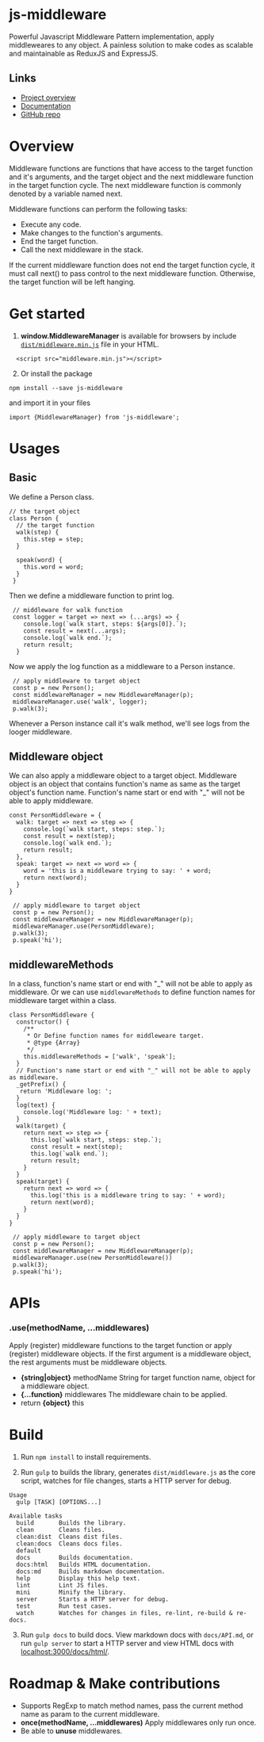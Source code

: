 # js-middleware

Powerful Javascript Middleware Pattern implementation, apply middleweares to any object.
A painless solution to make codes as scalable and maintainable as ReduxJS and ExpressJS.

## Links
 - [Project overview](https://unbug.github.io/js-middleware/)
 - [Documentation](https://unbug.github.io/js-middleware/docs/html/)
 - [GitHub repo](https://github.com/unbug/js-middleware)

# Overview
Middleware functions are functions that have access to the target function and it's arguments,
and the target object and the next middleware function in the target function cycle.
The next middleware function is commonly denoted by a variable named next.

Middleware functions can perform the following tasks:
  - Execute any code.
  - Make changes to the function's arguments.
  - End the target function.
  - Call the next middleware in the stack.

 If the current middleware function does not end the target function cycle,
 it must call next() to pass control to the next middleware function. Otherwise,
 the target function will be left hanging.
 
# Get started

1. **window.MiddlewareManager** is available for browsers by include
 [`dist/middleware.min.js`](https://github.com/unbug/js-middleware/tree/master/dist) file in your HTML.
```
  <script src="middleware.min.js"></script>
```
2. Or install the package
```
npm install --save js-middleware
```
and import it in your files
```
import {MiddlewareManager} from 'js-middleware';
```

# Usages

## Basic
We define a Person class.
```
// the target object
class Person {
  // the target function
  walk(step) {
    this.step = step;
  }
  
  speak(word) {
    this.word = word;
  }
 }
```
Then we define a middleware function to print log.

```
 // middleware for walk function
 const logger = target => next => (...args) => {
    console.log(`walk start, steps: ${args[0]}.`);
    const result = next(...args);
    console.log(`walk end.`);
    return result;
  }
```
Now we apply the log function as a middleware to a Person instance.

```
 // apply middleware to target object
 const p = new Person();
 const middlewareManager = new MiddlewareManager(p);
 middlewareManager.use('walk', logger);
 p.walk(3);
```
Whenever a Person instance call it's walk method, we'll see logs from the looger middleware.

## Middleware object
We can also apply a middleware object to a target object. Middleware object is an object that contains function's name as same as the target object's function name.
Function's name start or end with "_" will not be able to apply middleware.

```
const PersonMiddleware = {
  walk: target => next => step => {
    console.log(`walk start, steps: step.`);
    const result = next(step);
    console.log(`walk end.`);
    return result;
  },
  speak: target => next => word => {
    word = 'this is a middleware trying to say: ' + word;
    return next(word);
  }
}

 // apply middleware to target object
 const p = new Person();
 const middlewareManager = new MiddlewareManager(p);
 middlewareManager.use(PersonMiddleware);
 p.walk(3);
 p.speak('hi');
```

## middlewareMethods
In a class, function's name start or end with "_" will not be able to apply as middleware.
Or we can use `middlewareMethods` to define function names for middleware target within a class.

```
class PersonMiddleware {
  constructor() {
    /**
     * Or Define function names for middleweare target.
     * @type {Array}
     */
    this.middlewareMethods = ['walk', 'speak'];
  }
  // Function's name start or end with "_" will not be able to apply as middleware.
  _getPrefix() {
   return 'Middleware log: ';
  }
  log(text) {
    console.log('Middleware log: ' + text);
  }
  walk(target) {
    return next => step => {
      this.log(`walk start, steps: step.`);
      const result = next(step);
      this.log(`walk end.`);
      return result;
    }
  }
  speak(target) {
    return next => word => {
      this.log('this is a middleware tring to say: ' + word);
      return next(word);
    }
  }
}

 // apply middleware to target object
 const p = new Person();
 const middlewareManager = new MiddlewareManager(p);
 middlewareManager.use(new PersonMiddleware())
 p.walk(3);
 p.speak('hi');
```

# APIs

### .use(methodName, ...middlewares)
Apply (register) middleware functions to the target function or apply (register) middleware objects.
If the first argument is a middleware object, the rest arguments must be middleware objects.
  - **{string|object}** methodName String for target function name, object for a middleware object.
  - **{...function}** middlewares The middleware chain to be applied.
  - return **{object}** this

# Build
1. Run `npm install` to install requirements.

2. Run `gulp` to builds the library, generates `dist/middleware.js` as the core script, watches for file changes, 
starts a HTTP server for debug.
  ```
  Usage
    gulp [TASK] [OPTIONS...]
  
  Available tasks
    build       Builds the library.
    clean       Cleans files.
    clean:dist  Cleans dist files.
    clean:docs  Cleans docs files.
    default    
    docs        Builds documentation.
    docs:html   Builds HTML documentation.
    docs:md     Builds markdown documentation.
    help        Display this help text.
    lint        Lint JS files.
    mini        Minify the library.
    server      Starts a HTTP server for debug.
    test        Run test cases.
    watch       Watches for changes in files, re-lint, re-build & re-docs.
   ```
3. Run `gulp docs` to build docs. View markdown docs with `docs/API.md`, or run `gulp server` to start a HTTP server 
and view HTML docs with [localhost:3000/docs/html/](localhost:3000/docs/html/).
   
# Roadmap & Make contributions
 - Supports RegExp to match method names, pass the current method name as param to the current middleware.
 - **once(methodName, ...middlewares)** Apply middlewares only run once.
 - Be able to **unuse** middlewares.

